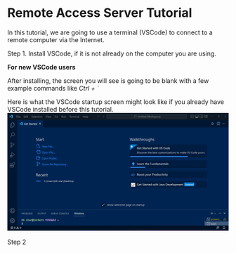 Remote Access Server Tutorial 
=============================
In this tutorial, we are going to use a terminal (VSCode) to connect to a remote computer via the Internet.  

Step 1. Install VSCode, if it is not already on the computer you are using.  

**For new VSCode users**

After installing, the screen you will see is going to be blank with a few example commands like *Ctrl + `*


Here is what the VSCode startup screen might look like if you already have VSCode installed before this tutorial. 
![Image](https://github.com/symsoph/cse15l-lab-reports/blob/main/after%20install%20vscode.png)

Step 2
